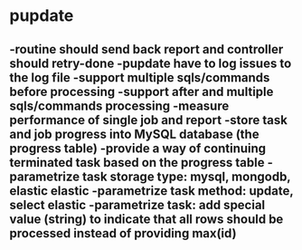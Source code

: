 # pupdate
-routine should send back report and controller should retry-done
-pupdate have to log issues to the log file
-support multiple sqls/commands before processing
-support after and multiple sqls/commands processing
-measure performance of single job and report
-store task and job progress into MySQL database (the progress table)
-provide a way of continuing terminated task based on the progress table
-parametrize task storage type: mysql, mongodb, elastic elastic
-parametrize task method: update, select elastic
-parametrize task: add special value (string) to indicate that all rows should be processed instead of providing max(id)
-
